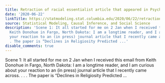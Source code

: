 ```yaml
---
title: Retraction of racial essentialist article that appeared in Psychological Science
date: '2020-06-22'
linkTitle: https://statmodeling.stat.columbia.edu/2020/06/22/retraction-of-racial-essentialist-article-that-appeared-in-psychological-science/
source: Statistical Modeling, Causal Inference, and Social Science
description: 'Scene 1: It all started for me on 2 Jan when I received this email from
  Keith Donohue in Fargo, North Dakota: I am a longtime reader, and I am curious about
  your reaction to an (in press) journal article that I recently came across. . .
  . The paper is “Declines in Religiosity Predicted ...'
disable_comments: true
---
```

Scene 1: It all started for me on 2 Jan when I received this email from Keith Donohue in Fargo, North Dakota: I am a longtime reader, and I am curious about your reaction to an (in press) journal article that I recently came across. . . . The paper is “Declines in Religiosity Predicted ...